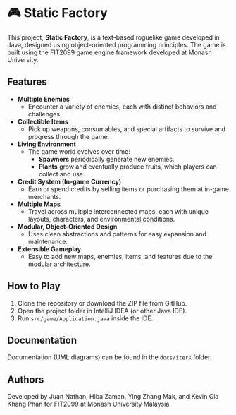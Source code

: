 # 🎮 Static Factory

This project, **Static Factory**, is a text-based roguelike game developed in Java, designed using object-oriented programming principles. The game is built using the FIT2099 game engine framework developed at Monash University.

## Features

- **Multiple Enemies**  
  - Encounter a variety of enemies, each with distinct behaviors and challenges.
- **Collectible Items**  
  - Pick up weapons, consumables, and special artifacts to survive and progress through the game.
- **Living Environment**  
  - The game world evolves over time:
    - **Spawners** periodically generate new enemies.
    - **Plants** grow and eventually produce fruits, which players can collect and use.
- **Credit System (In-game Currency)**
  - Earn or spend credits by selling items or purchasing them at in-game merchants.
- **Multiple Maps**  
  - Travel across multiple interconnected maps, each with unique layouts, characters, and environmental conditions.
- **Modular, Object-Oriented Design**  
  - Uses clean abstractions and patterns for easy expansion and maintenance.
- **Extensible Gameplay**  
  - Easy to add new maps, enemies, items, and features due to the modular architecture.

## How to Play

1. Clone the repository or download the ZIP file from GitHub.
2. Open the project folder in IntelliJ IDEA (or other Java IDE).
3. Run `src/game/Application.java` inside the IDE.

## Documentation

Documentation (UML diagrams) can be found in the `docs/iterX` folder.

## Authors

Developed by Juan Nathan, Hiba Zaman, Ying Zhang Mak, and Kevin Gia Khang Phan for FIT2099 at Monash University Malaysia.




